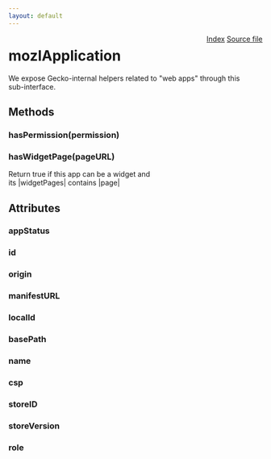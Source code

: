 ```yaml
---
layout: default
---
```

<div class='links' style='float:right'><a href="../index.html">Index</a>
<a href="http://dxr.mozilla.org/mozilla-central/source/dom/interfaces/apps/mozIApplication.idl">Source file</a>
</div>

# mozIApplication #
  
We expose Gecko-internal helpers related to "web apps" through this  
sub-interface.  
  

## Methods ##

### hasPermission(permission) ###

### hasWidgetPage(pageURL) ###
  
 Return true if this app can be a widget and  
 its |widgetPages| contains |page|  
  

## Attributes ##

### appStatus ###

### id ###

### origin ###

### manifestURL ###

### localId ###

### basePath ###

### name ###

### csp ###

### storeID ###

### storeVersion ###

### role ###
